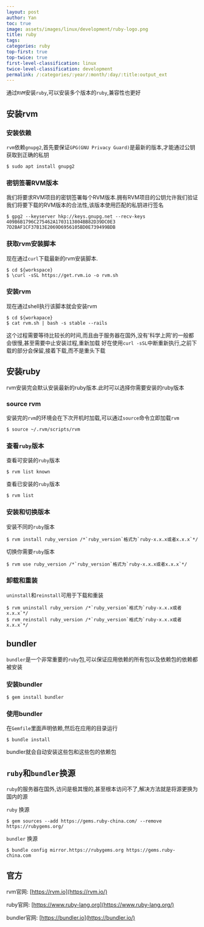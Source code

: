 ```yaml
---
layout: post
author: Yan 
toc: true
image: assets/images/linux/development/ruby-logo.png
title: ruby
tags: 
categories: ruby
top-first: true
top-twice: true
first-level-classification: linux
twice-level-classification: development
permalink: /:categories/:year/:month/:day/:title:output_ext
---
```

通过`RVM`安装`ruby`,可以安装多个版本的`ruby`,兼容性也更好

## 安装rvm

### 安装依赖

`rvm`依赖`gnupg2`,首先要保证`GPG(GNU Privacy Guard)`是最新的版本,才能通过公钥获取到正确的私钥

```shell
$ sudo apt install gnupg2
```

### 密钥签署RVM版本

我们将要求RVM项目的密钥签署每个RVM版本.拥有RVM项目的公钥允许我们验证我们将要下载的RVM版本的合法性,该版本使用匹配的私钥进行签名

```shell
$ gpg2 --keyserver hkp://keys.gnupg.net --recv-keys 409B6B1796C275462A1703113804BB82D39DC0E3 7D2BAF1CF37B13E2069D6956105BD0E739499BDB
```

### 获取rvm安装脚本

现在通过`curl`下载最新的rvm安装脚本.

```shell
$ cd ${workspace}
$ \curl -sSL https://get.rvm.io -o rvm.sh
```

### 安装rvm

现在通过shell执行该脚本就会安装rvm

```shell
$ cd ${workapace}
$ cat rvm.sh | bash -s stable --rails
```

这个过程需要等待比较长的时间,而且由于服务器在国外,没有'科学上网'的一般都会很慢,甚至需要中止安装过程,重新加载
好在使用`curl -sSL`中断重新执行,之前下载的部分会保留,接着下载,而不是重头下载

## 安装ruby

rvm安装完会默认安装最新的ruby版本.此时可以选择你需要安装的ruby版本

### source rvm

安装完的`rvm`的环境会在下次开机时加载,可以通过`source`命令立即加载`rvm`

```shell
$ source ~/.rvm/scripts/rvm
```

### 查看`ruby`版本

查看可安装的`ruby`版本

```shell
$ rvm list known
```

查看已安装的`ruby`版本

```shell
$ rvm list
```

### 安装和切换版本

安装不同的`ruby`版本

```shell
$ rvm install ruby_version /*`ruby_version`格式为`ruby-x.x.x或者x.x.x`*/
```

切换你需要`ruby`版本

```shell
$ rvm use ruby_version /*`ruby_version`格式为`ruby-x.x.x或者x.x.x`*/
```

### 卸载和重装

`uninstall`和`reinstall`可用于下载和重装

```shell
$ rvm uninstall ruby_version /*`ruby_version`格式为`ruby-x.x.x或者x.x.x`*/
$ rvm reinstall ruby_version /*`ruby_version`格式为`ruby-x.x.x或者x.x.x`*/
```

## bundler

`bundler`是一个非常重要的`ruby`包,可以保证应用依赖的所有包以及依赖包的依赖都被安装

### 安装bundler

```
$ gem install bundler
```

### 使用bundler

在`Gemfile`里面声明依赖,然后在应用的目录运行

```shell
$ bundle install
```

bundler就会自动安装这些包和这些包的依赖包


## `ruby`和`bundler`换源

`ruby`的服务器在国外,访问是极其慢的,甚至根本访问不了,解决方法就是将源更换为国内的源

`ruby` 换源

```shell
$ gem sources --add https://gems.ruby-china.com/ --remove https://rubygems.org/
```

`bundler` 换源

```shell
$ bundle config mirror.https://rubygems.org https://gems.ruby-china.com
```

## 官方

rvm官网: [https://rvm.io](https://rvm.io/)

ruby官网: [https://www.ruby-lang.org](https://www.ruby-lang.org/)

bundler官网: [https://bundler.io](https://bundler.io/)

